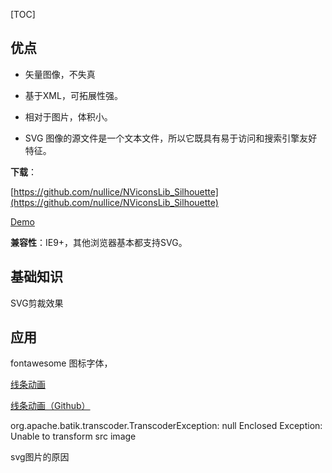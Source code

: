 [TOC]

## 优点
 
* 矢量图像，不失真
 
* 基于XML，可拓展性强。
 
* 相对于图片，体积小。

* SVG 图像的源文件是一个文本文件，所以它既具有易于访问和搜索引擎友好特征。
 
 
**下载**：
 
[https://github.com/nullice/NViconsLib_Silhouette](https://github.com/nullice/NViconsLib_Silhouette)
 
[Demo](http://www.chenjianhang.com/demo/svg/svg.html)
 
**兼容性**：IE9+，其他浏览器基本都支持SVG。
 
## 基础知识
 
SVG剪裁效果
 
## 应用
 
fontawesome 图标字体，

[线条动画](http://tympanus.net/Development/SVGDrawingAnimation/)
 
[线条动画（Github）](http://maxwellito.github.io/vivus/)


org.apache.batik.transcoder.TranscoderException: null
Enclosed Exception:
Unable to transform src image
 
svg图片的原因
 